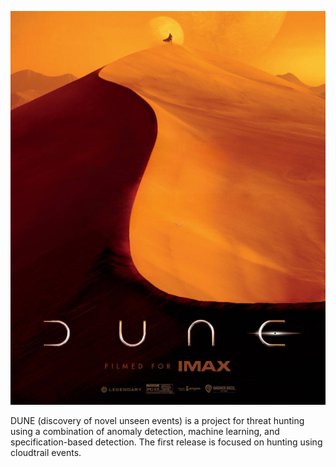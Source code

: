 ![things](/img/dune.jpg?raw=true "text")  

DUNE (discovery of novel unseen events) is a project for threat hunting using a combination of anomaly detection, machine learning, and specification-based detection. The first release is focused on hunting using cloudtrail events.